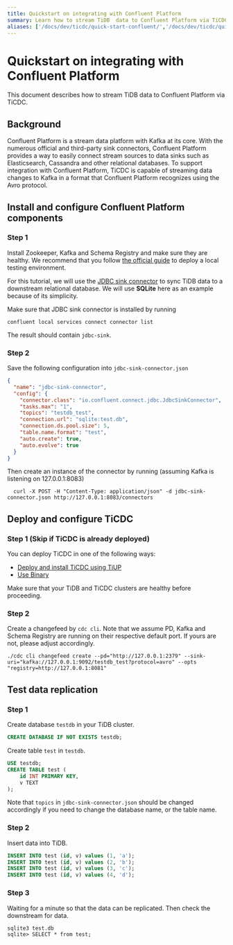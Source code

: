 ```yaml
---
title: Quickstart on integrating with Confluent Platform
summary: Learn how to stream TiDB  data to Confluent Platform via TiCDC.
aliases: ['/docs/dev/ticdc/quick-start-confluent/','/docs/dev/ticdc/quick-start-confluent/']
---
```


# Quickstart on integrating with Confluent Platform

This document describes how to stream TiDB data to Confluent Platform via TiCDC.

## Background

Confluent Platform is a stream data platform with Kafka at its core. With the numerous official and third-party sink connectors, Confluent Platform provides a way to easily connect stream sources to data sinks such as Elasticsearch, Cassandra and other relational databases. To support integration with Confluent Platform, TiCDC is capable of streaming data changes to Kafka in a format that Confluent Platform recognizes using the Avro protocol.

## Install and configure Confluent Platform components

### Step 1

Install Zookeeper, Kafka and Schema Registry and make sure they are healthy. We recommend that you follow [the official guide](https://docs.confluent.io/current/quickstart/ce-quickstart.html#ce-quickstart) to deploy a local testing environment.

For this tutorial, we will use the [JDBC sink connector](https://docs.confluent.io/current/connect/kafka-connect-jdbc/sink-connector/index.html#load-the-jdbc-sink-connector) to sync TiDB data to a downstream relational database. We will use **SQLite** here as an example because of its simplicity.

Make sure that JDBC sink connector is installed by running

```shell
confluent local services connect connector list
```

The result should contain `jdbc-sink`.

### Step 2

Save the following configuration into `jdbc-sink-connector.json`

```json
{
  "name": "jdbc-sink-connector",
  "config": {
    "connector.class": "io.confluent.connect.jdbc.JdbcSinkConnector",
    "tasks.max": "1",
    "topics": "testdb_test",
    "connection.url": "sqlite:test.db",
    "connection.ds.pool.size": 5,
    "table.name.format": "test",
    "auto.create": true,
    "auto.evolve": true
  }
}
```

Then create an instance of the connector by running (assuming Kafka is listening on 127.0.0.1:8083)

```shell
  curl -X POST -H "Content-Type: application/json" -d jdbc-sink-connector.json http://127.0.0.1:8083/connectors

```

## Deploy and configure TiCDC

### Step 1 (Skip if TiCDC is already deployed)

You can deploy TiCDC in one of the following ways:

- [Deploy and install TiCDC using TiUP](/ticdc/manage-ticdc.md#deploy-and-install-ticdc-using-tiup)
- [Use Binary](/ticdc/manage-ticdc.md#use-binary)

Make sure that your TiDB and TiCDC clusters are healthy before proceeding.

### Step 2

Create a changefeed by `cdc cli`. Note that we assume PD, Kafka and Schema Registry are running on their respective default port. If yours are not, please adjust accordingly.

```shell 
./cdc cli changefeed create --pd="http://127.0.0.1:2379" --sink-uri="kafka://127.0.0.1:9092/testdb_test?protocol=avro" --opts "registry=http://127.0.0.1:8081"
```

## Test data replication

### Step 1

Create database `testdb` in your TiDB cluster.

```sql
CREATE DATABASE IF NOT EXISTS testdb;
```

Create table `test` in `testdb`.

```sql
USE testdb;
CREATE TABLE test (
    id INT PRIMARY KEY,
    v TEXT
);
```

Note that `topics` in `jdbc-sink-connector.json` should be changed accordingly if you need to change the database name, or the table name.

### Step 2

Insert data into TiDB.

```sql
INSERT INTO test (id, v) values (1, 'a');
INSERT INTO test (id, v) values (2, 'b');
INSERT INTO test (id, v) values (3, 'c');
INSERT INTO test (id, v) values (4, 'd');
```

### Step 3

Waiting for a minute so that the data can be replicated. Then check the downstream for data.

```shell
sqlite3 test.db
sqlite> SELECT * from test;
```
